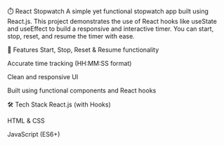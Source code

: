 ⏱️ React Stopwatch
A simple yet functional stopwatch app built using React.js. This project demonstrates the use of React hooks like useState and useEffect to build a responsive and interactive timer. You can start, stop, reset, and resume the timer with ease.

🚀 Features
Start, Stop, Reset & Resume functionality

Accurate time tracking (HH:MM:SS format)

Clean and responsive UI

Built using functional components and React hooks

🛠️ Tech Stack
React.js (with Hooks)

HTML & CSS

JavaScript (ES6+)




